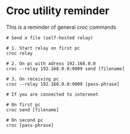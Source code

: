 # Croc utility reminder

This is a reminder of general croc commands

```nu
# Send a file (self-hosted relay)

# 1. Start relay on first pc
croc relay

# 2. On pc with adress 192.168.0.0
croc --relay 192.168.0.0:9009 send [filename]

# 3. On receiving pc
croc --relay 192.168.0.0:9009 [pass-phrase]

# If you are connected to interenet

# On first pc
croc send [filename]

# On second pc
croc [pass-phrase]
```
